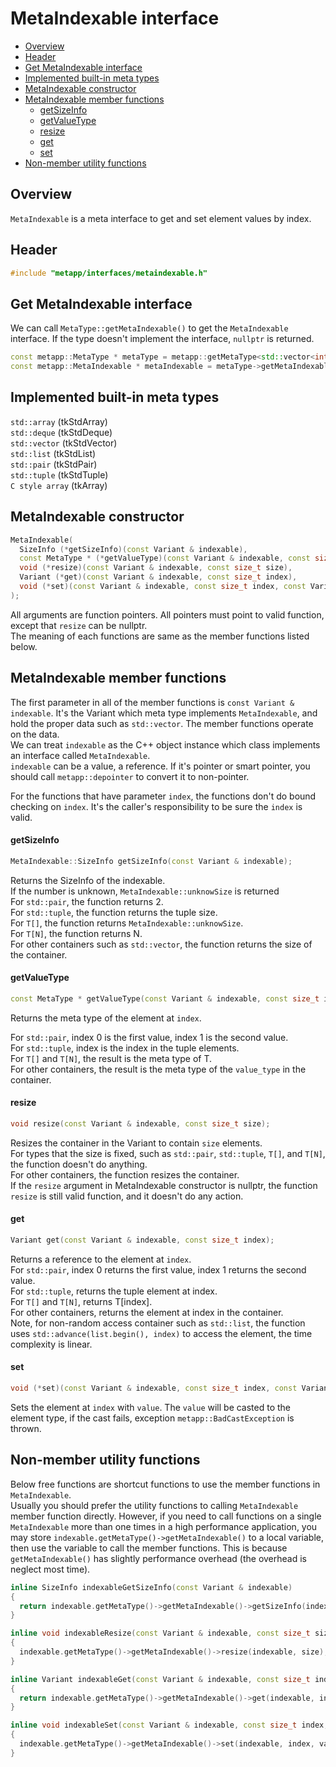 [//]: # (Auto generated file, don't modify this file.)

# MetaIndexable interface
<!--begintoc-->
* [Overview](#a2_1)
* [Header](#a2_2)
* [Get MetaIndexable interface](#a2_3)
* [Implemented built-in meta types](#a2_4)
* [MetaIndexable constructor](#a2_5)
* [MetaIndexable member functions](#a2_6)
  * [getSizeInfo](#a4_1)
  * [getValueType](#a4_2)
  * [resize](#a4_3)
  * [get](#a4_4)
  * [set](#a4_5)
* [Non-member utility functions](#a2_7)
<!--endtoc-->

<a id="a2_1"></a>
## Overview

`MetaIndexable` is a meta interface to get and set element values by index.  

<a id="a2_2"></a>
## Header

```c++
#include "metapp/interfaces/metaindexable.h"
```

<a id="a2_3"></a>
## Get MetaIndexable interface

We can call `MetaType::getMetaIndexable()` to get the `MetaIndexable` interface. If the type doesn't implement the interface, `nullptr` is returned.

```c++
const metapp::MetaType * metaType = metapp::getMetaType<std::vector<int> >();
const metapp::MetaIndexable * metaIndexable = metaType->getMetaIndexable();
```

<a id="a2_4"></a>
## Implemented built-in meta types

`std::array` (tkStdArray)  
`std::deque` (tkStdDeque)  
`std::vector` (tkStdVector)  
`std::list` (tkStdList)  
`std::pair` (tkStdPair)  
`std::tuple` (tkStdTuple)  
`C style array` (tkArray)  

<a id="a2_5"></a>
## MetaIndexable constructor

```c++
MetaIndexable(
  SizeInfo (*getSizeInfo)(const Variant & indexable),
  const MetaType * (*getValueType)(const Variant & indexable, const size_t index),
  void (*resize)(const Variant & indexable, const size_t size),
  Variant (*get)(const Variant & indexable, const size_t index),
  void (*set)(const Variant & indexable, const size_t index, const Variant & value)
);
```

All arguments are function pointers. All pointers must point to valid function, except that `resize` can be nullptr.  
The meaning of each functions are same as the member functions listed below.

<a id="a2_6"></a>
## MetaIndexable member functions

The first parameter in all of the member functions is `const Variant & indexable`.
It's the Variant which meta type implements `MetaIndexable`, and hold the proper data such as `std::vector`.
The member functions operate on the data.  
We can treat `indexable` as the C++ object instance which class implements an interface called `MetaIndexable`.  
`indexable` can be a value, a reference. If it's pointer or smart pointer, you should call `metapp::depointer`
to convert it to non-pointer. 

For the functions that have parameter `index`, the functions don't do bound checking on `index`.
It's the caller's responsibility to be sure the `index` is valid.

<a id="a4_1"></a>
#### getSizeInfo

```c++
MetaIndexable::SizeInfo getSizeInfo(const Variant & indexable);
```

Returns the SizeInfo of the indexable.  
If the number is unknown, `MetaIndexable::unknowSize` is returned  
For `std::pair`, the function returns 2.  
For `std::tuple`, the function returns the tuple size.  
For `T[]`, the function returns `MetaIndexable::unknowSize`.  
For `T[N]`, the function returns N.  
For other containers such as `std::vector`, the function returns the size of the container.  

<a id="a4_2"></a>
#### getValueType

```c++
const MetaType * getValueType(const Variant & indexable, const size_t index);
```

Returns the meta type of the element at `index`.  

For `std::pair`, index 0 is the first value, index 1 is the second value.  
For `std::tuple`, index is the index in the tuple elements.  
For `T[]` and `T[N]`, the result is the meta type of T.  
For other containers, the result is the meta type of the `value_type` in the container.  

<a id="a4_3"></a>
#### resize

```c++
void resize(const Variant & indexable, const size_t size);
```

Resizes the container in the Variant to contain `size` elements.  
For types that the size is fixed, such as `std::pair`, `std::tuple`, `T[]`, and `T[N]`, the function doesn't do anything.  
For other containers, the function resizes the container.  
If the `resize` argument in MetaIndexable constructor is nullptr, the function `resize` is still valid function, and it doesn't do any action.  

<a id="a4_4"></a>
#### get

```c++
Variant get(const Variant & indexable, const size_t index);
```

Returns a reference to the element at `index`.  
For `std::pair`, index 0 returns the first value, index 1 returns the second value.  
For `std::tuple`, returns the tuple element at index.  
For `T[]` and `T[N]`, returns T[index].  
For other containers, returns the element at index in the container.  
Note, for non-random access container such as `std::list`, the function uses `std::advance(list.begin(), index)` to access the element, the time complexity is linear.  

<a id="a4_5"></a>
#### set

```c++
void (*set)(const Variant & indexable, const size_t index, const Variant & value);
```

Sets the element at `index` with `value`. The `value` will be casted to the element type, if the cast fails, exception `metapp::BadCastException` is thrown.  

<a id="a2_7"></a>
## Non-member utility functions

Below free functions are shortcut functions to use the member functions in `MetaIndexable`.  
Usually you should prefer the utility functions to calling `MetaIndexable` member function directly. However, if you need to call functions on a single `MetaIndexable` more than one times in a high performance application, you may store `indexable.getMetaType()->getMetaIndexable()` to a local variable, then use the variable to call the member functions. This is because `getMetaIndexable()` has slightly performance overhead (the overhead is neglect most time).

```c++
inline SizeInfo indexableGetSizeInfo(const Variant & indexable)
{
  return indexable.getMetaType()->getMetaIndexable()->getSizeInfo(indexable);
}

inline void indexableResize(const Variant & indexable, const size_t size)
{
  indexable.getMetaType()->getMetaIndexable()->resize(indexable, size);
}

inline Variant indexableGet(const Variant & indexable, const size_t index)
{
  return indexable.getMetaType()->getMetaIndexable()->get(indexable, index);
}

inline void indexableSet(const Variant & indexable, const size_t index, const Variant & value)
{
  indexable.getMetaType()->getMetaIndexable()->set(indexable, index, value);
}
```
